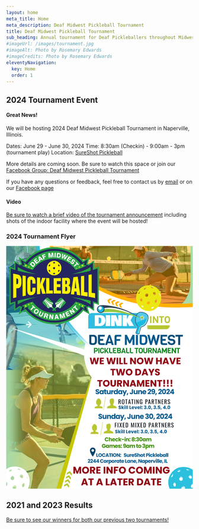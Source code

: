 ```yaml
---
layout: home
meta_title: Home
meta_description: Deaf Midwest Pickleball Tournament
title: Deaf Midwest Pickleball Tournament
sub_heading: Annual tournament for Deaf Pickleballers throughout Midwest
#imageUrl: /images/tournament.jpg
#imageAlt: Photo by Rosemary Edwards
#imageCredits: Photo by Rosemary Edwards
eleventyNavigation:
  key: Home
  order: 1
---
```


## 2024 Tournament Event

#### Great News! ####

We will be hosting 2024 Deaf Midwest Pickleball Tournament in Naperville, Illinois.

Dates: June 29 - June 30, 2024
Time: 8:30am (Checkin) - 9:00am - 3pm (tournament play)
Location: <a href="https://sureshotpickleball.com/" target="_new">SureShot Pickleball</a>

More details are coming soon. Be sure to watch this space or join our <a href="https://www.facebook.com/DeafMidwestPickleball" target="_new">Facebook Group: Deaf Midwest Pickleball Tournament</a>

If you have any questions or feedback, feel free to contact us by <a href="mailto:deafmidwestpickleball@gmail">email</a> or on our <a href="https://www.facebook.com/DeafMidwestPickleball" target="_new">Facebook page</a>

#### Video ####
<a href="https://youtu.be/tw29izDJPOc" target="_new">Be sure to watch a brief video of the tournament announcement</a> including shots of the indoor facility where the event will be hosted!

### 2024 Tournament Flyer ###

<img class="page_img" src="/images/dmpbt-2024-flyer.jpg" alt="Flyer with Deaf Midwest Pickleball Tourmanet logo. A woman is holding a pickleball paddle and standing ready to hit the ball. Text include all the info about tournament including location, date, time, and types of events (rotating and fixed mixed partners)">


## 2021 and 2023 Results

<a href="/tournament">Be sure to see our winners for both our previous two tournaments!</a>